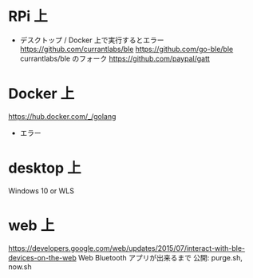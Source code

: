 

# RPi 上
* デスクトップ / Docker 上で実行するとエラー
https://github.com/currantlabs/ble
https://github.com/go-ble/ble
  currantlabs/ble のフォーク
https://github.com/paypal/gatt


# Docker 上
https://hub.docker.com/_/golang
* エラー


# desktop 上
Windows 10 or WLS


# web 上
https://developers.google.com/web/updates/2015/07/interact-with-ble-devices-on-the-web
Web Bluetooth
アプリが出来るまで
公開: purge.sh, now.sh

